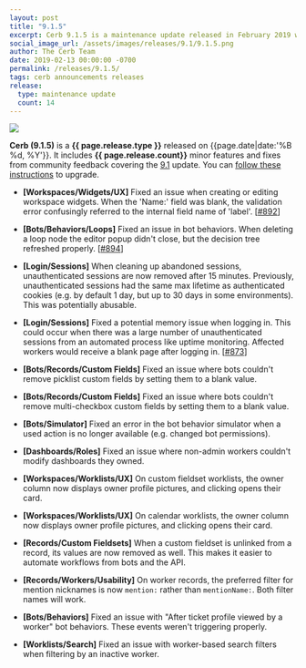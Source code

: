 ```yaml
---
layout: post
title: "9.1.5"
excerpt: Cerb 9.1.5 is a maintenance update released in February 2019 with 14 minor features and fixes from community feedback.
social_image_url: /assets/images/releases/9.1/9.1.5.png
author: The Cerb Team
date: 2019-02-13 00:00:00 -0700
permalink: /releases/9.1.5/
tags: cerb announcements releases
release:
  type: maintenance update
  count: 14
---
```


<div class="cerb-screenshot">
<img src="{{page.social_image_url}}" class="screenshot">
</div>

**Cerb (9.1.5)** is a **{{ page.release.type }}** released on {{page.date|date:'%B %d, %Y'}}. It includes **{{ page.release.count}}** minor features and fixes from community feedback covering the [9.1](/releases/9.1/) update.  You can [follow these instructions](/docs/upgrading/) to upgrade.

* **[Workspaces/Widgets/UX]** Fixed an issue when creating or editing workspace widgets. When the 'Name:' field was blank, the validation error confusingly referred to the internal field name of 'label'. [[#892](https://github.com/jstanden/cerb/issues/892)]

* **[Bots/Behaviors/Loops]** Fixed an issue in bot behaviors. When deleting a loop node the editor popup didn't close, but the decision tree refreshed properly. [[#894](https://github.com/jstanden/cerb/issues/894)]

* **[Login/Sessions]** When cleaning up abandoned sessions, unauthenticated sessions are now removed after 15 minutes. Previously, unauthenticated sessions had the same max lifetime as authenticated cookies (e.g. by default 1 day, but up to 30 days in some environments). This was potentially abusable.

* **[Login/Sessions]** Fixed a potential memory issue when logging in. This could occur when there was a large number of unauthenticated sessions from an automated process like uptime monitoring. Affected workers would receive a blank page after logging in. [[#873](https://github.com/jstanden/cerb/issues/873)]

* **[Bots/Records/Custom Fields]** Fixed an issue where bots couldn't remove picklist custom fields by setting them to a blank value.

* **[Bots/Records/Custom Fields]** Fixed an issue where bots couldn't remove multi-checkbox custom fields by setting them to a blank value.

* **[Bots/Simulator]** Fixed an error in the bot behavior simulator when a used action is no longer available (e.g. changed bot permissions).

* **[Dashboards/Roles]** Fixed an issue where non-admin workers couldn't modify dashboards they owned.

* **[Workspaces/Worklists/UX]** On custom fieldset worklists, the owner column now displays owner profile pictures, and clicking opens their card.

* **[Workspaces/Worklists/UX]** On calendar worklists, the owner column now displays owner profile pictures, and clicking opens their card.

* **[Records/Custom Fieldsets]** When a custom fieldset is unlinked from a record, its values are now removed as well. This makes it easier to automate workflows from bots and the API.

* **[Records/Workers/Usability]** On worker records, the preferred filter for mention nicknames is now `mention:` rather than `mentionName:`. Both filter names will work.

* **[Bots/Behaviors]** Fixed an issue with "After ticket profile viewed by a worker" bot behaviors. These events weren't triggering properly.

* **[Worklists/Search]** Fixed an issue with worker-based search filters when filtering by an inactive worker.